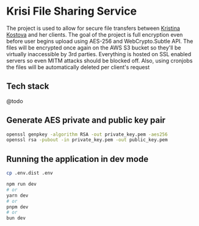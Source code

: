 # Krisi File Sharing Service

The project is used to allow for secure file transfers between [Kristina Kostova](https://kristinakostova.com) and her clients.
The goal of the project is full encryption even before user begins upload using AES-256 and WebCrypto.Subtle API. The files will be encrypted once again on the AWS S3 bucket so they'll be virtually inaccessible by 3rd parties. Everything is hosted on SSL enabled servers so even MITM attacks should be blocked off. Also, using cronjobs the files will be automatically deleted per client's request

## Tech stack

@todo

## Generate AES private and public key pair

```bash
openssl genpkey -algorithm RSA -out private_key.pem -aes256
openssl rsa -pubout -in private_key.pem -out public_key.pem
```

## Running the application in dev mode

```bash
cp .env.dist .env

npm run dev
# or
yarn dev
# or
pnpm dev
# or
bun dev
```

